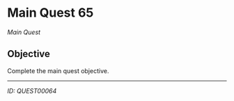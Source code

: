 # Main Quest 65

*Main Quest*

## Objective
Complete the main quest objective.

---
*ID: QUEST00064*